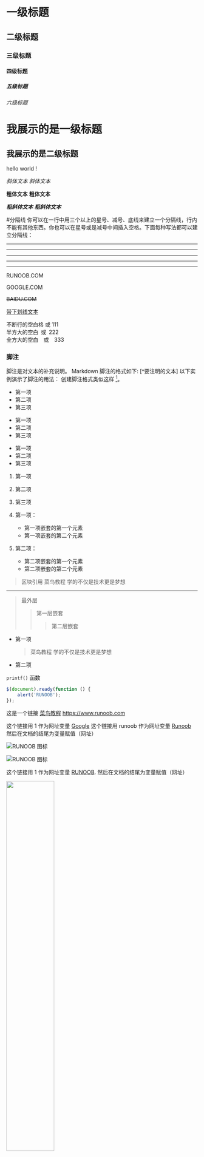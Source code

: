 # 一级标题
## 二级标题
### 三级标题
#### 四级标题
##### 五级标题
###### 六级标题

我展示的是一级标题
=================

我展示的是二级标题
-----------------

hello world !


*斜体文本*
_斜体文本_

**粗体文本**
__粗体文本__

***粗斜体文本***
___粗斜体文本___


#分隔线
你可以在一行中用三个以上的星号、减号、底线来建立一个分隔线，行内不能有其他东西。你也可以在星号或是减号中间插入空格。下面每种写法都可以建立分隔线：

***
* * *
*****
- - -
------

RUNOOB.COM

GOOGLE.COM

~~BAIDU.COM~~


<u>带下划线文本</u>

不断行的空白格&nbsp;或&#160;111  
半方大的空白&ensp;或&#8194;222  
全方大的空白&emsp;或&#8195;333  

### 脚注

脚注是对文本的补充说明。
Markdown 脚注的格式如下:
[^要注明的文本]
以下实例演示了脚注的用法：
创建脚注格式类似这样 [^RUNOOB]。
[^RUNOOB]: 菜鸟教程 -- 学的不仅是技术，更是梦想！！！


* 第一项
* 第二项
* 第三项

+ 第一项
+ 第二项
+ 第三项

- 第一项
- 第二项
- 第三项

1. 第一项
2. 第二项
3. 第三项


1. 第一项：
    - 第一项嵌套的第一个元素
    - 第一项嵌套的第二个元素
2. 第二项：
    - 第二项嵌套的第一个元素
    - 第二项嵌套的第二个元素

> 区块引用
> 菜鸟教程
> 学的不仅是技术更是梦想

- - -
> 最外层
> > 第一层嵌套
> > > 第二层嵌套

* 第一项
    > 菜鸟教程
    > 学的不仅是技术更是梦想
* 第二项

`printf()` 函数


```javascript
$(document).ready(function () {
    alert('RUNOOB');
});
```


这是一个链接 [菜鸟教程](https://www.runoob.com)
<https://www.runoob.com>

这个链接用 1 作为网址变量 [Google][1]
这个链接用 runoob 作为网址变量 [Runoob][runoob]
然后在文档的结尾为变量赋值（网址）

  [1]: http://www.google.com/
  [runoob]: http://www.runoob.com/


![RUNOOB 图标](http://static.runoob.com/images/runoob-logo.png)

![RUNOOB 图标](http://static.runoob.com/images/runoob-logo.png "RUNOOB")


这个链接用 1 作为网址变量 [RUNOOB][1].
然后在文档的结尾为变量赋值（网址）

[1]: http://static.runoob.com/images/runoob-logo.png

<img src="http://static.runoob.com/images/runoob-logo.png" width="50%">

|  表头   | 表头  |
|  ----  | ----  |
| 单元格  | 单元格 |
| 单元格  | 单元格 |

| 左左左左对齐 | 右右右右对齐 | 居中中中中对齐 |
| :-----| ----: | :----: |
| 单元格 | 单元格 | 单元格 |
| 单元格 | 单元格 | 单元格 |

    2020/3/31 12:42:26 
	

```
sequenceDiagram
A->>B: How are you?
B->>A: Great!
```


```
graph LR
A-->B
```



```
gantt
dateFormat YYYY-MM-DD
section S1
T1: 2014-01-01, 9d
section S2
T2: 2014-01-11, 9d
section S3
T3: 2014-01-02, 9d
```


